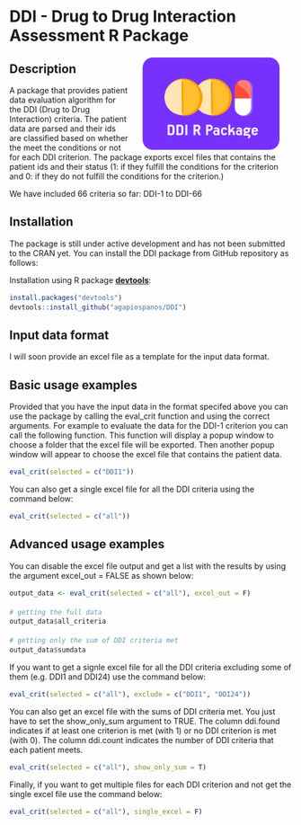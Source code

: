 DDI - Drug to Drug Interaction Assessment R Package
================

<img src="man/figures/DDI-logo.png" width=250 align="right" style="margin-left:20px; margin-right: 20px;"/>

## Description

A package that provides patient data evaluation algorithm for the DDI
(Drug to Drug Interaction) criteria. The patient data are parsed and
their ids are classified based on whether the meet the conditions or not
for each DDI criterion. The package exports excel files that contains
the patient ids and their status (1: if they fulfill the conditions for
the criterion and 0: if they do not fulfill the conditions for the
criterion.)

We have included 66 criteria so far: DDI-1 to DDI-66

## Installation

The package is still under active development and has not been submitted
to the CRAN yet. You can install the DDI package from GitHub repository
as follows:

Installation using R package
**[devtools](https://cran.r-project.org/package=devtools)**:

``` r
install.packages("devtools")
devtools::install_github("agapiospanos/DDI")
```

## Input data format

I will soon provide an excel file as a template for the input data
format.

## Basic usage examples

Provided that you have the input data in the format specifed above you
can use the package by calling the eval\_crit function and using the
correct arguments. For example to evaluate the data for the DDI-1
criterion you can call the following function. This function will
display a popup window to choose a folder that the excel file will be
exported. Then another popup window will appear to choose the excel file
that contains the patient data.

``` r
eval_crit(selected = c("DDI1"))
```

You can also get a single excel file for all the DDI criteria using the
command below:

``` r
eval_crit(selected = c("all"))
```

## Advanced usage examples

You can disable the excel file output and get a list with the results by
using the argument excel\_out = FALSE as shown below:

``` r
output_data <- eval_crit(selected = c("all"), excel_out = F)

# getting the full data
output_data$all_criteria

# getting only the sum of DDI criteria met
output_data$sumdata
```

If you want to get a signle excel file for all the DDI criteria
excluding some of them (e.g. DDI1 and DDI24) use the command below:

``` r
eval_crit(selected = c("all"), exclude = c("DDI1", "DDI24"))
```

You can also get an excel file with the sums of DDI criteria met. You
just have to set the show\_only\_sum argument to TRUE. The column
ddi.found indicates if at least one criterion is met (with 1) or no DDI
criterion is met (with 0). The column ddi.count indicates the number of
DDI criteria that each patient meets.

``` r
eval_crit(selected = c("all"), show_only_sum = T)
```

Finally, if you want to get multiple files for each DDI criterion and
not get the single excel file use the command below:

``` r
eval_crit(selected = c("all"), single_excel = F)
```
